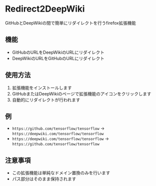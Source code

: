 # Redirect2DeepWiki

GitHubとDeepWikiの間で簡単にリダイレクトを行うfirefox拡張機能

## 機能

- GitHubのURLをDeepWikiのURLにリダイレクト
- DeepWikiのURLをGitHubのURLにリダイレクト

## 使用方法

1. 拡張機能をインストールします
2. GitHubまたはDeepWikiのページで拡張機能のアイコンをクリックします
3. 自動的にリダイレクトが行われます

## 例

- `https://github.com/tensorflow/tensorflow` → `https://deepwiki.com/tensorflow/tensorflow`
- `https://deepwiki.com/tensorflow/tensorflow` → `https://github.com/tensorflow/tensorflow`

## 注意事項

- この拡張機能は単純なドメイン置換のみを行います
- パス部分はそのまま保持されます 